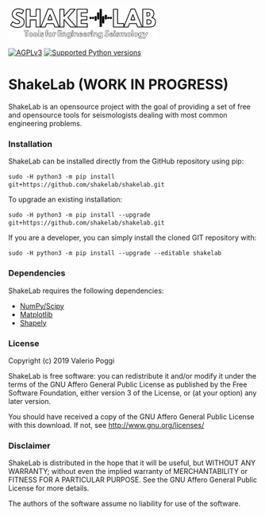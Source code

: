 <img alt="ShakeLab - Tools for Engineering Seismology" class="right" style="width: 60%" src="https://raw.githubusercontent.com/klunk386/shakelab/master/logo/shakelab.png" />

[![AGPLv3](https://www.gnu.org/graphics/agplv3-88x31.png)](https://www.gnu.org/licenses/agpl.html)
[![Supported Python versions](https://img.shields.io/pypi/pyversions/shakelab.svg)](https://pypi.python.org/pypi/shakelab)

# ShakeLab (WORK IN PROGRESS)

ShakeLab is an opensource project with the goal of providing a set of free and opensource tools for seismologists dealing with most common engineering problems.

### Installation

ShakeLab can be installed directly from the GitHub repository using pip:

```console
sudo -H python3 -m pip install git+https://github.com/shakelab/shakelab.git
```
To upgrade an existing installation:

```console
sudo -H python3 -m pip install --upgrade git+https://github.com/shakelab/shakelab.git
```

If you are a developer, you can simply install the cloned GIT repository with:

```console
sudo -H python3 -m pip install --upgrade --editable shakelab
```

### Dependencies

ShakeLab requires the following dependencies:

  * [NumPy/Scipy](http://www.scipy.org/)
  * [Matplotlib](http://matplotlib.org/)
  * [Shapely](https://pypi.org/project/Shapely/)

### License

Copyright (c) 2019 Valerio Poggi

ShakeLab is free software: you can redistribute it and/or modify it under the terms of the GNU Affero General Public License as published by the Free Software Foundation, either version 3 of the License, or (at your option) any later version.

You should have received a copy of the GNU Affero General Public License with this download. If not, see <http://www.gnu.org/licenses/>

### Disclaimer

ShakeLab is distributed in the hope that it will be useful, but WITHOUT ANY WARRANTY; without even the implied warranty of MERCHANTABILITY or FITNESS FOR A PARTICULAR PURPOSE. See the GNU Affero General Public License for more details.

The authors of the software assume no liability for use of the software.
